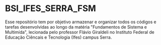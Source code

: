 # BSI_IFES_SERRA_FSM
Esse repositório tem por objetivo armazenar e organizar todos os códigos e tarefas desenvolvidas ao longo da matéria "Fundamentos de Sistema e Multimída", lecionada pelo professor Flávio Giraldeli no Instituto Federal de Educação Ciêncais e Tecnologia (Ifes) campus Serra.